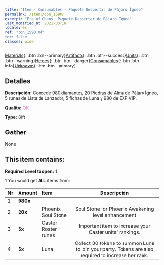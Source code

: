 ```yaml
---
title: "Item - Consumables - Paquete Despertar de Pájaro Ígneo"
permalink: /Items/con_1590/
excerpt: "Era of Chaos  Paquete Despertar de Pájaro Ígneo"
last_modified_at: 2021-03-18
locale: es
ref: "con_1590.md"
toc: false
classes: wide
---
```

 [Materials](/es/Items/){: .btn .btn--primary}[Artifacts](/es/Items/Artifacts/){: .btn .btn--success}[Units](/es/Items/Units/){: .btn .btn--warning}[Heroes](/es/Items/Heroes/){: .btn .btn--danger}[Consumables](/es/Items/Consumables/){: .btn .btn--info}[Unknown](/es/Items/Unknown/){: .btn .btn--primary}

## Detalles
 **Descripción:** Concede 980 diamantes, 20 Piedras de Alma de Pájaro Ígneo, 5 runas de Lista de Lanzador, 5 fichas de Luna y 980 de EXP VIP.

 **Quality:** <span style="color: #DA70D6">OK</span>

 **Type:** Gift

## Gather

  None

## This item contains:

 **Required Level to open:** 1

 1 You would get **ALL** items  from:

  | Nr | Amount |     Item    | Descripción |
  |:---|:-------|:------------|:-----------:|
  | 1 |  **980x** | <i class="fas fa-gem"/> |  | 
  | 2 |  **20x** | Phoenix Soul Stone | Soul Stone for Phoenix Awakening level enhancement  | 
  | 3 |  **5x** | Caster Roster runes | Important item to increase your Caster units' rankings.  | 
  | 4 |  **5x** | Luna | Collect 30 tokens to summon Luna to join your party. Tokens are also required to increase her rank.  | 
